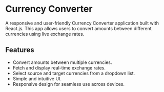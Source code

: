 # Currency Converter 
A responsive and user-friendly Currency Converter application built with React.js. This app allows users to convert amounts between different currencies using live exchange rates.
## Features
- Convert amounts between multiple currencies.
- Fetch and display real-time exchange rates.
- Select source and target currencies from a dropdown list.
- Simple and intuitive UI.
- Responsive design for seamless use across devices.
